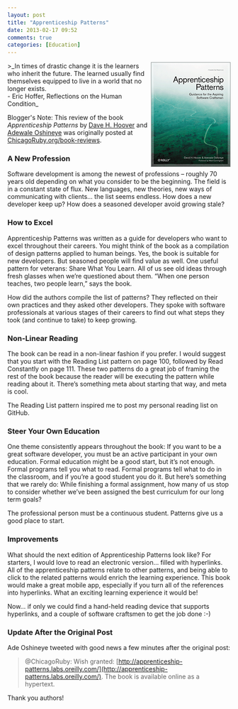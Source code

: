```yaml
---
layout: post
title: "Apprenticeship Patterns"
date: 2013-02-17 09:52
comments: true
categories: [Education]
---
```

<img src="/images/apprenticeship-patterns.gif" align="right" width="180" height="236" alt="Apprenticeship Patterns" title="Apprenticeship Patterns">
>_In times of drastic change it is the learners who inherit the future. The learned usually find themselves equipped to live in a world that no longer exists.<br/>- Eric Hoffer, Reflections on the Human Condition_

Blogger's Note: This review of the book _Apprenticeship Patterns_ by [Dave H. Hoover](https://twitter.com/davehoover) and [Adewale Oshineye](http://twitter.com/ade_oshineye) was originally posted at [ChicagoRuby.org/book-reviews](http://www.chicagoruby.org/book-reviews/).

### A New Profession
Software development is among the newest of professions – roughly 70 years old depending on what you consider to be the beginning. The field is in a constant state of flux. New languages, new theories, new ways of communicating with clients… the list seems endless. How does a new developer keep up? How does a seasoned developer avoid growing stale?

<!-- more -->

### How to Excel
Apprenticeship Patterns was written as a guide for developers who want to excel throughout their careers. You might think of the book as a compilation of design patterns applied to human beings. Yes, the book is suitable for new developers. But seasoned people will find value as well. One useful pattern for veterans: Share What You Learn. All of us see old ideas through fresh glasses when we’re questioned about them. “When one person teaches, two people learn,” says the book.

How did the authors compile the list of patterns? They reflected on their own practices and they asked other developers. They spoke with software professionals at various stages of their careers to find out what steps they took (and continue to take) to keep growing.

### Non-Linear Reading
The book can be read in a non-linear fashion if you prefer. I would suggest that you start with the Reading List pattern on page 100, followed by Read Constantly on page 111. These two patterns do a great job of framing the rest of the book because the reader will be executing the pattern while reading about it. There’s something meta about starting that way, and meta is cool.

The Reading List pattern inspired me to post my personal reading list on GitHub.

### Steer Your Own Education
One theme consistently appears throughout the book: If you want to be a great software developer, you must be an active participant in your own education. Formal education might be a good start, but it’s not enough. Formal programs tell you what to read. Formal programs tell what to do in the classroom, and if you’re a good student you do it. But here’s something that we rarely do: While finishing a formal assignment, how many of us stop to consider whether we’ve been assigned the best curriculum for our long term goals?

The professional person must be a continuous student. Patterns give us a good place to start.

### Improvements
What should the next edition of Apprenticeship Patterns look like? For starters, I would love to read an electronic version… filled with hyperlinks. All of the apprenticeship patterns relate to other patterns, and being able to click to the related patterns would enrich the learning experience. This book would make a great mobile app, especially if you turn all of the references into hyperlinks. What an exciting learning experience it would be!

Now… if only we could find a hand-held reading device that supports hyperlinks, and a couple of software craftsmen to get the job done :-)

### Update After the Original Post
Ade Oshineye tweeted with good news a few minutes after the original post:

>@ChicagoRuby: Wish granted: [http://apprenticeship-patterns.labs.oreilly.com/](http://apprenticeship-patterns.labs.oreilly.com/). The book is available online as a hypertext.

Thank you authors!

